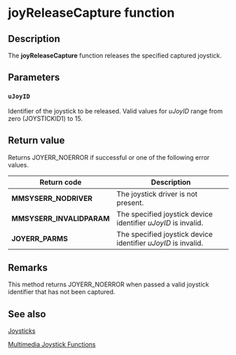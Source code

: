 # joyReleaseCapture function

## Description

The **joyReleaseCapture** function releases the specified captured joystick.

## Parameters

### `uJoyID`

Identifier of the joystick to be released. Valid values for *uJoyID* range from zero (JOYSTICKID1) to 15.

## Return value

Returns JOYERR_NOERROR if successful or one of the following error values.

| Return code | Description |
| --- | --- |
| **MMSYSERR_NODRIVER** | The joystick driver is not present. |
| **MMSYSERR_INVALIDPARAM** | The specified joystick device identifier *uJoyID* is invalid. |
| **JOYERR_PARMS** | The specified joystick device identifier *uJoyID* is invalid. |

## Remarks

This method returns JOYERR_NOERROR when passed a valid joystick identifier that has not been captured.

## See also

[Joysticks](https://learn.microsoft.com/windows/desktop/Multimedia/joysticks)

[Multimedia Joystick Functions](https://learn.microsoft.com/windows/desktop/Multimedia/multimedia-joystick-functions)